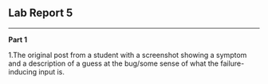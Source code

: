 ## Lab Report 5
---

**Part 1**

1.The original post from a student with a screenshot showing a symptom and a description of a guess at 
the bug/some sense of what the failure-inducing input is.

